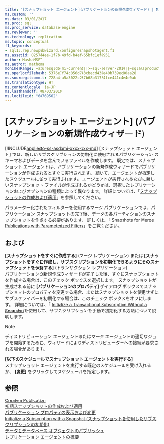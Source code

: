 ```yaml
---
title: '[スナップショット エージェント](パブリケーションの新規作成ウィザード) | Microsoft Docs'
ms.custom: ''
ms.date: 03/01/2017
ms.prod: sql
ms.prod_service: database-engine
ms.reviewer: ''
ms.technology: replication
ms.topic: conceptual
f1_keywords:
- sql13.rep.newpubwizard.configuresnapshotagent.f1
ms.assetid: 0257d4ee-1f7b-49fd-b4ef-65bfc1ef6951
author: MashaMSFT
ms.author: mathoma
monikerRange: =azuresqldb-mi-current||>=sql-server-2014||=sqlallproducts-allversions
ms.openlocfilehash: 5376e7f74c856d743cbecd436e40b739ec80aa28
ms.sourcegitcommit: 728a4fa5a3022c237b68b31724fce441c4e4d0ab
ms.translationtype: HT
ms.contentlocale: ja-JP
ms.lasthandoff: 08/03/2019
ms.locfileid: "68769562"
---
```

# <a name="snapshot-agent-new-publication-wizard"></a>[スナップショット エージェント] \(パブリケーションの新規作成ウィザード)
[!INCLUDE[appliesto-ss-asdbmi-xxxx-xxx-md](../../includes/appliesto-ss-asdbmi-xxxx-xxx-md.md)]
  [スナップショット エージェント] では、新しいサブスクリプションの初期化に使用されるパブリケーション スキーマおよびデータを含んでいるファイルを作成します。 既定では、スナップショット エージェントは、パブリケーションの新規作成ウィザードでパブリケーションが作成されるとすぐに実行されます。 続いて、エージェントが指定したスケジュールに従って実行されます。 エージェントが実行されるたびに新しいスナップショット ファイルが作成されるかどうかは、選択したレプリケーションおよびオプションの種類によって異なります。 詳細については、「[スナップショットの作成および適用](../../relational-databases/replication/create-and-apply-the-initial-snapshot.md)」を参照してください。  
  
 パラメーター化されたフィルターを使用するマージ パブリケーションでは、パブリケーション スナップショットの完了後、データの各パーティションのスナップショットを作成する必要があります。 詳しくは、「 [Snapshots for Merge Publications with Parameterized Filters](../../relational-databases/replication/create-a-snapshot-for-a-merge-publication-with-parameterized-filters.md)」をご覧ください。  
  
## <a name="options"></a>および  
 **[スナップショットをすぐに作成する]** (マージ レプリケーション) または **[スナップショットをすぐに作成し、サブスクリプションを初期化できるようにそのスナップショットを保持する]** (トランザクション レプリケーション)  
 パブリケーションの新規作成ウィザードが完了した後、すぐにスナップショットを作成する場合は、このチェック ボックスを選択します。 スナップショットが生成される前に **[パブリケーションのプロパティ]** ダイアログ ボックスでスナップショットのプロパティを変更する場合、またはスナップショットを使用せずにサブスクライバーを初期化する場合は、このチェック ボックスをオフにします。 詳細については、「 [Initialize a Transactional Subscription Without a Snapshot](../../relational-databases/replication/initialize-a-transactional-subscription-without-a-snapshot.md)を使用して、サブスクリプションを手動で初期化する方法について説明します。  
  
> [!NOTE]  
>  ディストリビューション エージェントまたはマージ エージェントの適切なジョブを開始するために、ウィザードによりディストリビューターへの接続が要求される場合があります。  
  
 **[以下のスケジュールでスナップショット エージェントを実行する]**  
 スナップショット エージェントを実行する既定のスケジュールを受け入れるか、 **[変更]** をクリックしてスケジュールを指定します。  
  
## <a name="see-also"></a>参照  
 [Create a Publication](../../relational-databases/replication/publish/create-a-publication.md)   
 [初期スナップショットの作成および適用](../../relational-databases/replication/create-and-apply-the-initial-snapshot.md)   
 [パブリケーション プロパティの表示および変更](../../relational-databases/replication/publish/view-and-modify-publication-properties.md)   
 [Initialize a Subscription with a Snapshot (スナップショットを使用したサブスクリプションの初期化)](../../relational-databases/replication/initialize-a-subscription-with-a-snapshot.md)   
 [データとデータベース オブジェクトのパブリッシュ](../../relational-databases/replication/publish/publish-data-and-database-objects.md)   
 [レプリケーション エージェントの概要](../../relational-databases/replication/agents/replication-agents-overview.md)  
  
  
